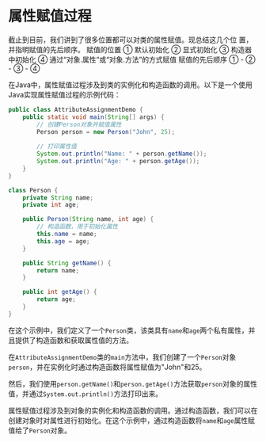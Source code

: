 # 属性赋值过程

截止到目前，我们讲到了很多位置都可以对类的属性赋值。现总结这几个位
置，并指明赋值的先后顺序。
赋值的位置
① 默认初始化
② 显式初始化
③ 构造器中初始化
④ 通过“对象.属性“或“对象.方法”的方式赋值
赋值的先后顺序
① - ② - ③ - ④

在Java中，属性赋值过程涉及到类的实例化和构造函数的调用。以下是一个使用Java实现属性赋值过程的示例代码：

```java
public class AttributeAssignmentDemo {
    public static void main(String[] args) {
        // 创建Person对象并赋值属性
        Person person = new Person("John", 25);
        
        // 打印属性值
        System.out.println("Name: " + person.getName());
        System.out.println("Age: " + person.getAge());
    }
}

class Person {
    private String name;
    private int age;

    public Person(String name, int age) {
        // 构造函数，用于初始化属性
        this.name = name;
        this.age = age;
    }

    public String getName() {
        return name;
    }

    public int getAge() {
        return age;
    }
}
```

在这个示例中，我们定义了一个`Person`类，该类具有`name`和`age`两个私有属性，并且提供了构造函数和获取属性值的方法。

在`AttributeAssignmentDemo`类的`main`方法中，我们创建了一个`Person`对象`person`，并在实例化时通过构造函数将属性赋值为"John"和25。

然后，我们使用`person.getName()`和`person.getAge()`方法获取`person`对象的属性值，并通过`System.out.println()`方法打印出来。

属性赋值过程涉及到对象的实例化和构造函数的调用。通过构造函数，我们可以在创建对象时对属性进行初始化。在这个示例中，通过构造函数将`name`和`age`属性赋值给了`Person`对象。
